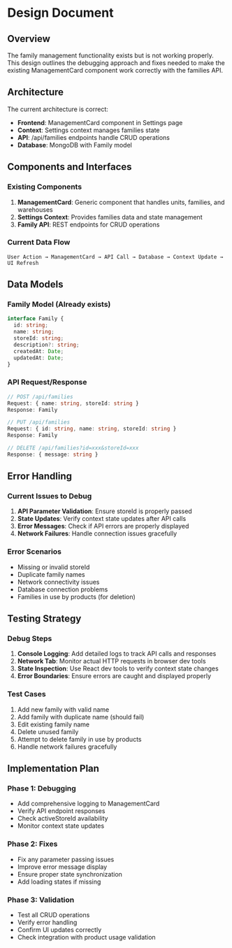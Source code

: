 # Design Document

## Overview

The family management functionality exists but is not working properly. This design outlines the debugging approach and fixes needed to make the existing ManagementCard component work correctly with the families API.

## Architecture

The current architecture is correct:
- **Frontend**: ManagementCard component in Settings page
- **Context**: Settings context manages families state
- **API**: /api/families endpoints handle CRUD operations
- **Database**: MongoDB with Family model

## Components and Interfaces

### Existing Components
1. **ManagementCard**: Generic component that handles units, families, and warehouses
2. **Settings Context**: Provides families data and state management
3. **Family API**: REST endpoints for CRUD operations

### Current Data Flow
```
User Action → ManagementCard → API Call → Database → Context Update → UI Refresh
```

## Data Models

### Family Model (Already exists)
```typescript
interface Family {
  id: string;
  name: string;
  storeId: string;
  description?: string;
  createdAt: Date;
  updatedAt: Date;
}
```

### API Request/Response
```typescript
// POST /api/families
Request: { name: string, storeId: string }
Response: Family

// PUT /api/families  
Request: { id: string, name: string, storeId: string }
Response: Family

// DELETE /api/families?id=xxx&storeId=xxx
Response: { message: string }
```

## Error Handling

### Current Issues to Debug
1. **API Parameter Validation**: Ensure storeId is properly passed
2. **State Updates**: Verify context state updates after API calls
3. **Error Messages**: Check if API errors are properly displayed
4. **Network Failures**: Handle connection issues gracefully

### Error Scenarios
- Missing or invalid storeId
- Duplicate family names
- Network connectivity issues
- Database connection problems
- Families in use by products (for deletion)

## Testing Strategy

### Debug Steps
1. **Console Logging**: Add detailed logs to track API calls and responses
2. **Network Tab**: Monitor actual HTTP requests in browser dev tools
3. **State Inspection**: Use React dev tools to verify context state changes
4. **Error Boundaries**: Ensure errors are caught and displayed properly

### Test Cases
1. Add new family with valid name
2. Add family with duplicate name (should fail)
3. Edit existing family name
4. Delete unused family
5. Attempt to delete family in use by products
6. Handle network failures gracefully

## Implementation Plan

### Phase 1: Debugging
- Add comprehensive logging to ManagementCard
- Verify API endpoint responses
- Check activeStoreId availability
- Monitor context state updates

### Phase 2: Fixes
- Fix any parameter passing issues
- Improve error message display
- Ensure proper state synchronization
- Add loading states if missing

### Phase 3: Validation
- Test all CRUD operations
- Verify error handling
- Confirm UI updates correctly
- Check integration with product usage validation